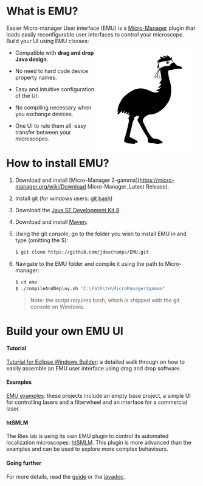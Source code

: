 # What is EMU?

Easier Micro-manager User interface (EMU) is a [Micro-Manager](https://micro-manager.org/wiki/Micro-Manager) plugin that loads easily reconfigurable user interfaces to control your microscope. Build your UI using EMU classes:

<img align="right" src="img/emu-logo.png">



- Compatible with **drag and drop Java design**.

- No need to hard code device property names.
- Easy and intuitive configuration of the UI.
- No compiling necessary when you exchange devices.
- One UI to rule them all: easy transfer between your microscopes.







# How to install EMU?

1. Download and install [Micro-Manager 2-gamma](https://micro-manager.org/wiki/Download Micro-Manager_Latest Release).

2. Install git (for windows users: [git bash](https://gitforwindows.org/))

3. Download the [Java SE Development Kit 8](https://www.oracle.com/technetwork/java/javase/downloads/jdk8-downloads-2133151.html).

4. Download and install [Maven](https://maven.apache.org/install.html).

5. Using the git console, go to the folder you wish to install EMU in and type (omitting the $):

   ```bash
   $ git clone https://github.com/jdeschamps/EMU.git
   ```

6. Navigate to the EMU folder and compile it using the path to Micro-manager:

   ```bash
   $ cd emu
   $ ./compileAndDeploy.sh "C:\Path\to\MicroManager2gamma"
   ```

   > Note: the script requires bash, which is shipped with the git console on Windows.
   
   

# Build your own EMU UI

#### Tutorial

[Tutorial for Eclipse Windows Builder]( https://github.com/jdeschamps/EMU-tutorial ): a detailed walk through on how to easily assemble an EMU user interface using drag and drop software.

#### Examples

[EMU examples](https://github.com/jdeschamps/EMU-examples): these projects include an empty base project, a simple UI for controlling lasers and a filterwheel and an interface for a commercial laser.

#### htSMLM

The Ries lab is using its own EMU plugin to control its automated localization microscopes: [htSMLM](https://github.com/jdeschamps/htSMLM). This plugin is more advanced than the examples and can be used to explore more complex behaviours.

#### Going further

For more details, read the [guide]() or the [javadoc]().
